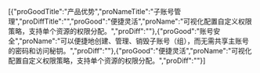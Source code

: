 [{"proGoodTitle":"产品优势","proNameTitle":"子账号管理","proDiffTitle":"","proGood":"便捷灵活","proName":"可视化配置自定义权限策略，支持单个资源的权限分配。","proDiff":""},{"proGood":"账号安全","proName":"可以便捷地创建、管理、销毁子账号（组），而无需共享主账号的密码和访问秘钥。","proDiff":""},{"proGood":"便捷灵活","proName":"可视化配置自定义权限策略，支持单个资源的权限分配。","proDiff":""}]